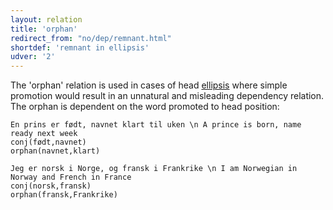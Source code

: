 ```yaml
---
layout: relation
title: 'orphan'
redirect_from: "no/dep/remnant.html"
shortdef: 'remnant in ellipsis'
udver: '2'
---
```


The 'orphan' relation is used in cases of head [ellipsis](http://universaldependencies.org/u/overview/specific-syntax.html#ellipsis) where simple promotion would result in an unnatural 
and misleading dependency relation. The orphan is dependent on the word promoted to head position:

~~~ sdparse
En prins er født, navnet klart til uken \n A prince is born, name ready next week
conj(født,navnet)
orphan(navnet,klart)
~~~

~~~ sdparse
Jeg er norsk i Norge, og fransk i Frankrike \n I am Norwegian in Norway and French in France
conj(norsk,fransk)
orphan(fransk,Frankrike)
~~~
<!-- Interlanguage links updated St lis 3 20:59:07 CET 2021 -->
